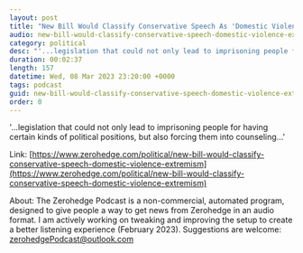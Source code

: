```yaml
---
layout: post
title: "New Bill Would Classify Conservative Speech As 'Domestic Violence Extremism'"
audio: new-bill-would-classify-conservative-speech-domestic-violence-extremism-0
category: political
desc: "'...legislation that could not only lead to imprisoning people for having certain kinds of political positions, but also forcing them into counseling...'"
duration: 00:02:37
length: 157
datetime: Wed, 08 Mar 2023 23:20:00 +0000
tags: podcast
guid: new-bill-would-classify-conservative-speech-domestic-violence-extremism-0
order: 0
---
```

'...legislation that could not only lead to imprisoning people for having certain kinds of political positions, but also forcing them into counseling...'

Link: [https://www.zerohedge.com/political/new-bill-would-classify-conservative-speech-domestic-violence-extremism](https://www.zerohedge.com/political/new-bill-would-classify-conservative-speech-domestic-violence-extremism)

About: The Zerohedge Podcast is a non-commercial, automated program, designed to give people a way to get news from Zerohedge in an audio format.  I am actively working on tweaking and improving the setup to create a better listening experience (February 2023).  Suggestions are welcome: [zerohedgePodcast@outlook.com](mailto:zerohedgePodcast@outlook.com)